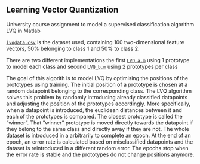 ## Learning Vector Quantization

University course assignment to model a supervised classification algorithm LVQ in Matlab

[`lvqdata.csv`](lvqdata.csv) is the dataset used, containing 100 two-dimensional feature vectors, 50% belonging to class 1 and 50% to class 2. 

There are two different implementations the first [`LVQ_a.m`](LVQ_a.m) using 1 prototype to model each class and second [`LVQ_b.m`](LVQ_b.m) using 2 prototypes per class

The goal of this algorith is to model LVQ by optimising the positions of the prototypes using training. The initial position of a prototype is chosen at a random datapoint belonging to the corresponding class. The LVQ algorithm solves this problem by randomly introducing already classified datapoints and adjusting the position of the prototypes accordingly. More specifically, when a datapoint is introduced, the euclidean distances between it and each of the prototypes is compared. The closest prototype is called the ”winner”. That ”winner” prototype is moved directly towards the datapoint if they belong to the same class and directly away if they are not. The whole dataset is introduced in a arbitrarily to complete an epoch. At the end of an epoch, an error rate is calculated based on misclassified datapoints and the dataset is reintroduced in a different random error. The epochs stop when the error rate is stable and the prototypes do not change positions anymore.
